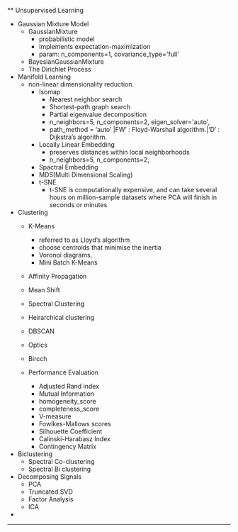 ** Unsupervised Learning
* Gaussian Mixture Model
  * GaussianMixture 
    * probabilistic model
    * Implements expectation-maximization 
    * param: n_components=1, covariance_type='full' 
  * BayesianGaussianMixture
  * The Dirichlet Process
* Manifold Learning
  * non-linear dimensionality reduction.
    * Isomap
      * Nearest neighbor search
      * Shortest-path graph search
      * Partial eigenvalue decomposition
      * n_neighbors=5, n_components=2, eigen_solver='auto',
      * path_method = ‘auto’ |FW’ : Floyd-Warshall algorithm.|‘D’ : Dijkstra’s algorithm.
    * Locally Linear Embedding
      * preserves distances within local neighborhoods
      * n_neighbors=5, n_components=2,
    * Spactral Embedding
    * MDS(Multi Dimensional Scaling)
    * t-SNE
      * t-SNE is computationally expensive, and can take several hours on million-sample datasets where 
        PCA will finish in seconds or minutes
* Clustering 
  * K-Means
    * referred to as Lloyd’s algorithm
    * choose centroids that minimise the inertia
    * Voronoi diagrams.
    * Mini Batch K-Means
    
  * Affinity Propagation
  * Mean Shift
  * Spectral Clustering
  * Heirarchical clustering
  * DBSCAN
  * Optics
  * Bircch
  * Performance Evaluation 
    * Adjusted Rand index
    * Mutual Information
    * homogeneity_score
    * completeness_score
    * V-measure
    * Fowlkes-Mallows scores
    * Silhouette Coefficient
    * Calinski-Harabasz Index
    * Contingency Matrix
* Biclustering
   * Spectral Co-clustering
   * Spectral Bi clustering
* Decomposing Signals
   * PCA
   * Truncated SVD  
   * Factor Analysis
   * ICA
* 

_________

    
  
